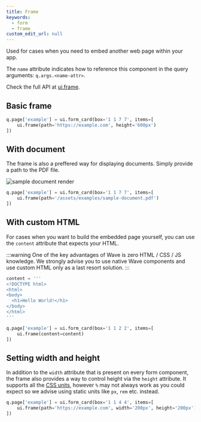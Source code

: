 ```yaml
---
title: Frame
keywords:
  - form
  - frame
custom_edit_url: null
---
```


Used for cases when you need to embed another web page within your app.

The `name` attribute indicates how to reference this component in the query arguments: `q.args.<name-attr>`.

Check the full API at [ui.frame](/docs/api/ui#frame).

## Basic frame

```py
q.page['example'] = ui.form_card(box='1 1 7 7', items=[
    ui.frame(path='https://example.com', height='600px')
])
```

## With document

The frame is also a preffered way for displaying documents. Simply provide a path to the PDF file.

![sample document render](/img/widgets/frame_document.png)

```py ignore
q.page['example'] = ui.form_card(box='1 1 7 7', items=[
    ui.frame(path='/assets/examples/sample-document.pdf')
])
```

## With custom HTML

For cases when you want to build the embedded page yourself, you can use the `content` attribute that
expects your HTML.

:::warning
One of the key advantages of Wave is zero HTML / CSS / JS knowledge. We strongly advise you to use
native Wave components and use custom HTML only as a last resort solution.
:::

```py
content = '''
<!DOCTYPE html>
<html>
<body>
  <h1>Hello World!</h1>
</body>
</html>
'''

q.page['example'] = ui.form_card(box='1 1 2 2', items=[
    ui.frame(content=content)
])
```

## Setting width and height

In addition to the `width` attribute that is present on every form component, the frame also provides
a way to control height via the `height` attribute. It supports all the [CSS units](https://developer.mozilla.org/en-US/docs/Learn/CSS/Building_blocks/Values_and_units), however `%` may not always work as you
could expect so we advise using static units like `px`, `rem` etc. instead.

```py
q.page['example'] = ui.form_card(box='1 1 4 4', items=[
    ui.frame(path='https://example.com', width='200px', height='200px')
])
```
